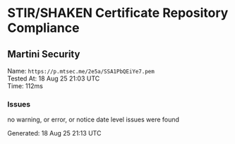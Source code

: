 # STIR/SHAKEN Certificate Repository Compliance

## Martini Security

Name: `https://p.mtsec.me/2e5a/SSA1PbQEiYe7.pem`\
Tested At: 18 Aug 25 21:03 UTC\
Time: 112ms

### Issues

no warning, or error, or notice date level issues were found

Generated: 18 Aug 25 21:13 UTC